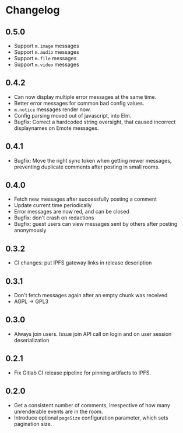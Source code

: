 # Changelog

## 0.5.0

- Support `m.image` messages
- Support `m.audio` messages
- Support `m.file` messages
- Support `m.video` messages

## 0.4.2

- Can now display multiple error messages at the same time.
- Better error messages for common bad config values.
- `m.notice` messages render now.
- Config parsing moved out of javascript, into Elm.
- Bugfix: Correct a hardcoded string oversight, that caused incorrect displaynames on Emote messages.

## 0.4.1

- Bugfix: Move the right sync token when getting newer messages, preventing duplicate comments after posting in small rooms.

## 0.4.0

- Fetch new messages after successfully posting a comment
- Update current time periodically
- Error messages are now red, and can be closed
- Bugfix: don't crash on redactions
- Bugfix: guest users can view messages sent by others after posting anonymously

## 0.3.2

- CI changes: put IPFS gateway links in release description

## 0.3.1

- Don't fetch messages again after an empty chunk was received
- AGPL -> GPL3

## 0.3.0

- Always join users. Issue join API call on login and on user session deserialization

## 0.2.1

- Fix Gitlab CI release pipeline for pinning artifacts to IPFS.

## 0.2.0

- Get a consistent number of comments, irrespective of how many unrenderable
  events are in the room.
- Introduce optional `pageSize` configuration parameter, which sets pagination size.
